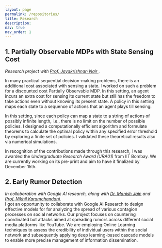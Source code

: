 ```yaml
---
layout: page
permalink: /repositories/
title: Research
description: 
nav: true
nav_order: 1
---
```


## 1. Partially Observable MDPs with State Sensing Cost 
_Research project with [Prof. Jayakrishnan Nair ](https://www.ee.iitb.ac.in/~jayakrishnan.nair/)_.  

In many practical sequential decision-making problems, there is an additional cost associated with sensing a state. I worked on such a problem for a discounted cost Partially Observable MDP. In this setting, an agent incurs an extra cost for sensing its current state but still has the freedom to take actions even without knowing its present state. A policy in this setting maps each state to a sequence of actions that an agent plays till sensing.  

In this setting, since each policy can map a state to a string of actions of possibly infinite length, i.e., there is no limit on the number of possible policies. I designed a computationally efficient algorithm and formulate theorems to calculate the optimal policy within any specified error threshold by exploring a finite set of policies. I validated these theoretical results also via numerical simulations.  

In recognition of the contributions made through this research, I was awarded the _Undergraduate Research Award (URA01)_ from IIT Bombay. We are currently working on its pre-print and aim to have it finalized by December 15th.

## 2. Early Rumor Detection 
_In collaboration with Google AI research, along with [Dr. Manish Jain](https://www.linkedin.com/in/manish-jain-kj2020/) and [Prof. Nikhil Karamchandani](https://sites.google.com/site/nikhilkaram/)_.  
I got an opportunity to collaborate with Google AI Research to design effective models for for analyzing the spread of various contagion processes on social networks. Our project focuses on countering coordinated bot attacks aimed at spreading rumors across different social media platforms like YouTube.  We are employing Online Learning techniques to assess the credibility of individual users within the social network and subsequently applying deep learning-based cascade models to enable more precise  management of information dissemination.
